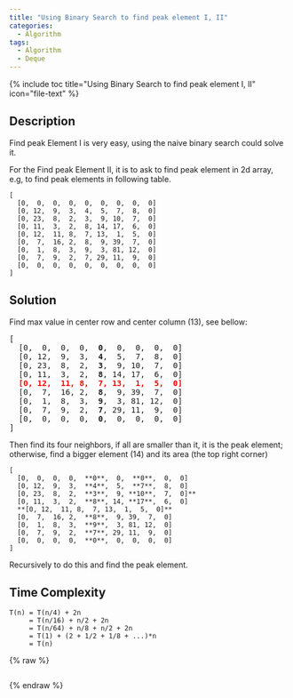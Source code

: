 ```yaml
---
title: "Using Binary Search to find peak element I, II"
categories:
  - Algorithm
tags:
  - Algorithm
  - Deque
---
```


{% include toc title="Using Binary Search to find peak element I, II" icon="file-text" %}

## Description

Find peak Element I is very easy, using the naive binary search could solve it. 

For the Find peak Element II, it is to ask to find peak element in 2d array, e.g, to find peak elements in following table.

```
[  
  [0,  0,  0,  0,  0,  0,  0,  0,  0]  
  [0, 12,  9,  3,  4,  5,  7,  8,  0]  
  [0, 23,  8,  2,  3,  9, 10,  7,  0]  
  [0, 11,  3,  2,  8, 14, 17,  6,  0]  
  [0, 12,  11, 8,  7, 13,  1,  5,  0]  
  [0,  7,  16, 2,  8,  9, 39,  7,  0]  
  [0,  1,  8,  3,  9,  3, 81, 12,  0]  
  [0,  7,  9,  2,  7, 29, 11,  9,  0]  
  [0,  0,  0,  0,  0,  0,  0,  0,  0]  
]  
```
## Solution

Find max value in center row and center column (13), see bellow:

<pre>
[  
  [0,  0,  0,  0,  <b>0</b>,  0,  0,  0,  0]  
  [0, 12,  9,  3,  <b>4</b>,  5,  7,  8,  0]  
  [0, 23,  8,  2,  <b>3</b>,  9, 10,  7,  0]  
  [0, 11,  3,  2,  <b>8</b>, 14, 17,  6,  0]  
  <font color="red"><b>[0, 12,  11, 8,  7, 13,  1,  5,  0]</b></font>
  [0,  7,  16, 2,  <b>8</b>,  9, 39,  7,  0]  
  [0,  1,  8,  3,  <b>9</b>,  3, 81, 12,  0]  
  [0,  7,  9,  2,  <b>7</b>, 29, 11,  9,  0]  
  [0,  0,  0,  0,  <b>0</b>,  0,  0,  0,  0]  
]  
</pre>

Then find its four neighbors, if all are smaller than it, it is the peak element; otherwise, find a bigger element (14) and its area (the top right corner)
```
[  
  [0,  0,  0,  0,  **0**,  0,  **0**,  0,  0]  
  [0, 12,  9,  3,  **4**,  5,  **7**,  8,  0]  
  [0, 23,  8,  2,  **3**,  9, **10**,  7,  0]**  
  [0, 11,  3,  2,  **8**, 14, **17**,  6,  0]  
  **[0, 12,  11, 8,  7, 13,  1,  5,  0]**  
  [0,  7,  16, 2,  **8**,  9, 39,  7,  0]  
  [0,  1,  8,  3,  **9**,  3, 81, 12,  0]  
  [0,  7,  9,  2,  **7**, 29, 11,  9,  0]  
  [0,  0,  0,  0,  **0**,  0,  0,  0,  0]  
]  
```

Recursively to do this and find the peak element.

## Time Complexity
```
T(n) = T(n/4) + 2n  
     = T(n/16) + n/2 + 2n  
     = T(n/64) + n/8 + n/2 + 2n  
     = T(1) + (2 + 1/2 + 1/8 + ...)*n  
     = T(n)  
```
{% raw %}
```liquid

```
{% endraw %}
